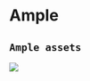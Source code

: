 # Ample

## `Ample assets`

![](./am/lizziegriffith_56404_Ample_assets_f42f536b-d335-465d-8594-a2223c34e818.png)



